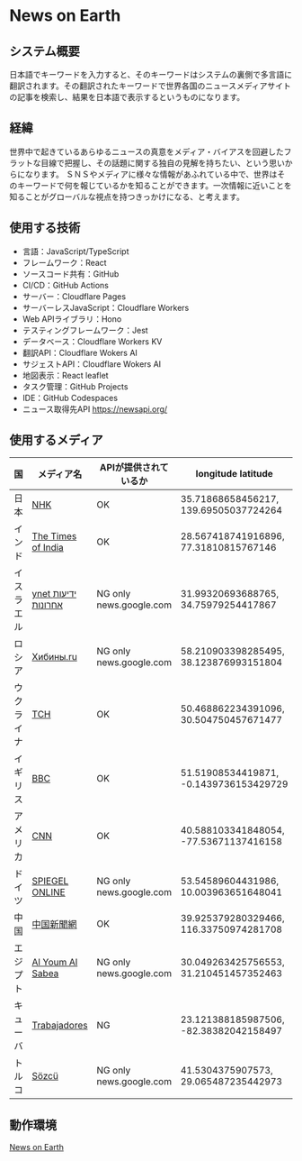 # News on Earth

## システム概要
日本語でキーワードを入力すると、そのキーワードはシステムの裏側で多言語に翻訳されます。その翻訳されたキーワードで世界各国のニュースメディアサイトの記事を検索し、結果を日本語で表示するというものになります。

## 経緯

世界中で起きているあらゆるニュースの真意をメディア・バイアスを回避したフラットな目線で把握し、その話題に関する独自の見解を持ちたい、という思いからになります。
ＳＮＳやメディアに様々な情報があふれている中で、世界はそのキーワードで何を報じているかを知ることができます。一次情報に近いことを知ることがグローバルな視点を持つきっかけになる、と考えます。

## 使用する技術

* 言語：JavaScript/TypeScript
* フレームワーク：React
* ソースコード共有：GitHub
* CI/CD：GitHub Actions
* サーバー：Cloudflare Pages
* サーバーレスJavaScript：Cloudflare Workers
* Web APIライブラリ：Hono
* テスティングフレームワーク：Jest
* データベース：Cloudflare Workers KV
* 翻訳API：Cloudflare Wokers AI
* サジェストAPI：Cloudflare Wokers AI
* 地図表示：React leaflet
* タスク管理：GitHub Projects
* IDE：GitHub Codespaces
* ニュース取得先API https://newsapi.org/

## 使用するメディア
|国|メディア名|APIが提供されているか|longitude latitude|
|---|---|---|---|
|日本|[NHK](https://www.nhk.or.jp/)|OK|35.71868658456217, 139.69505037724264|
|インド|[The Times of India](https://timesofindia.indiatimes.com/)|OK|28.567418741916896, 77.31810815767146|
|イスラエル|[ynet ידיעות אחרונות](https://www.ynet.co.il/home/0,7340,L-8,00.html) |NG only news.google.com|31.99320693688765, 34.75979254417867|
|ロシア|[Хибины.ru](https://www.interfax.ru/)|NG only news.google.com|58.210903398285495, 38.123876993151804|
|ウクライナ|[TCH](https://tsn.ua/)|OK|50.468862234391096, 30.504750457671477|
|イギリス|[BBC](https://www.bbc.com/)|OK|51.51908534419871, -0.1439736153429729|
|アメリカ|[CNN](https://edition.cnn.com/)|OK|40.588103341848054, -77.53671137416158|
|ドイツ|[SPIEGEL ONLINE](https://www.spiegel.de/politik/)|NG only news.google.com|53.54589604431986, 10.003963651648041|
|中国|[中国新聞網](https://www.chinanews.com/)|OK|39.925379280329466, 116.33750974281708|
|エジプト|[Al Youm Al Sabea](https://www.youm7.com/home/index)|NG only news.google.com|30.049263425756553, 31.210451457352463|
|キューバ|[Trabajadores](https://www.trabajadores.cu/)|NG|23.121388185987506, -82.38382042158497|
|トルコ|[Sözcü](https://www.sozcu.com.tr/)|NG only news.google.com|41.5304375907573, 29.065487235442973|

## 動作環境
[News on Earth](https://news-on-earth.pages.dev/)
